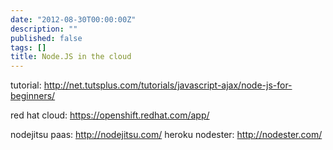 ```yaml
---
date: "2012-08-30T00:00:00Z"
description: ""
published: false
tags: []
title: Node.JS in the cloud
---
```




tutorial: http://net.tutsplus.com/tutorials/javascript-ajax/node-js-for-beginners/

red hat cloud: https://openshift.redhat.com/app/

nodejitsu paas: http://nodejitsu.com/
heroku
nodester: http://nodester.com/

